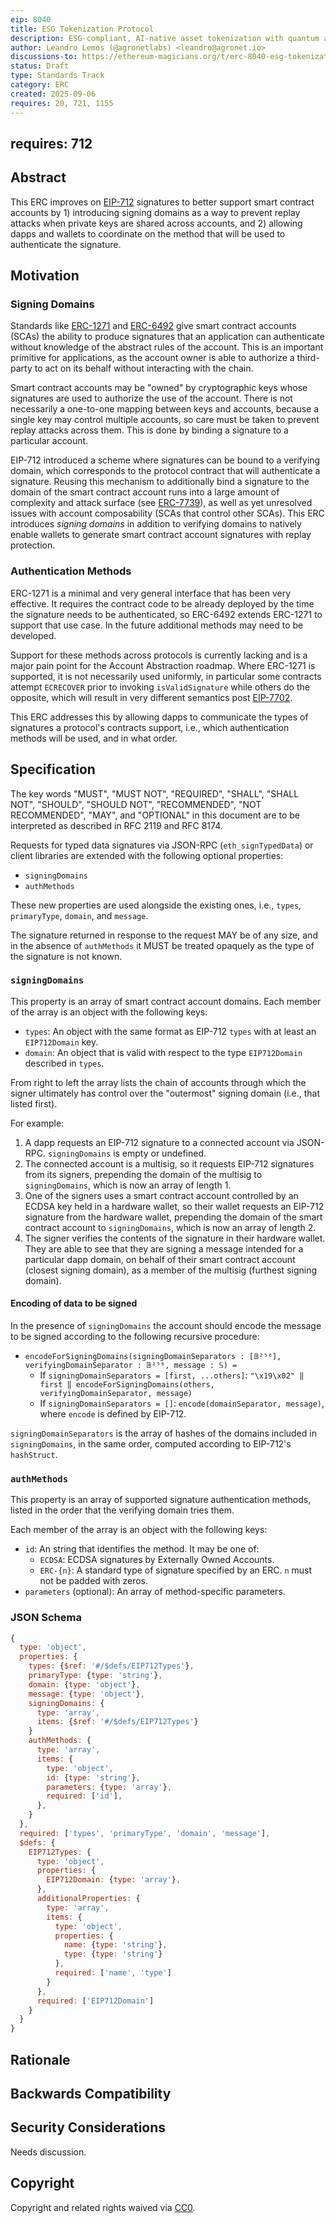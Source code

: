 ```yaml
---
eip: 8040
title: ESG Tokenization Protocol
description: ESG-compliant, AI-native asset tokenization with quantum auditability and lifecycle integrity.
author: Leandro Lemos (@agronetlabs) <leandro@agronet.io>
discussions-to: https://ethereum-magicians.org/t/erc-8040-esg-tokenization-protocol/25846
status: Draft
type: Standards Track
category: ERC
created: 2025-09-06
requires: 20, 721, 1155
---
```

requires: 712
---

## Abstract

This ERC improves on [EIP-712] signatures to better support smart contract accounts by 1) introducing signing domains as a way to prevent replay attacks when private keys are shared across accounts, and 2) allowing dapps and wallets to coordinate on the method that will be used to authenticate the signature.

[EIP-712]: ./eip-712.md

## Motivation

### Signing Domains

Standards like [ERC-1271] and [ERC-6492] give smart contract accounts (SCAs) the ability to produce signatures that an application can authenticate without knowledge of the abstract rules of the account. This is an important primitive for applications, as the account owner is able to authorize a third-party to act on its behalf without interacting with the chain.

[ERC-1271]: ./eip-1271.md
[ERC-6492]: ./eip-6492.md

Smart contract accounts may be "owned" by cryptographic keys whose signatures are used to authorize the use of the account. There is not necessarily a one-to-one mapping between keys and accounts, because a single key may control multiple accounts, so care must be taken to prevent replay attacks across them. This is done by binding a signature to a particular account.

EIP-712 introduced a scheme where signatures can be bound to a verifying domain, which corresponds to the protocol contract that will authenticate a signature. Reusing this mechanism to additionally bind a signature to the domain of the smart contract account runs into a large amount of complexity and attack surface (see [ERC-7739]), as well as yet unresolved issues with account composability (SCAs that control other SCAs). This ERC introduces *signing domains* in addition to verifying domains to natively enable wallets to generate smart contract account signatures with replay protection.

[ERC-7739]: ./eip-7739.md

### Authentication Methods

ERC-1271 is a minimal and very general interface that has been very effective. It requires the contract code to be already deployed by the time the signature needs to be authenticated, so ERC-6492 extends ERC-1271 to support that use case. In the future additional methods may need to be developed.

Support for these methods across protocols is currently lacking and is a major pain point for the Account Abstraction roadmap. Where ERC-1271 is supported, it is not necessarily used uniformly, in particular some contracts attempt `ECRECOVER` prior to invoking `isValidSignature` while others do the opposite, which will result in very different semantics post [EIP-7702].

[EIP-7702]: ./eip-7702.md

This ERC addresses this by allowing dapps to communicate the types of signatures a protocol's contracts support, i.e., which authentication methods will be used, and in what order.

## Specification

The key words "MUST", "MUST NOT", "REQUIRED", "SHALL", "SHALL NOT", "SHOULD", "SHOULD NOT", "RECOMMENDED", "NOT RECOMMENDED", "MAY", and "OPTIONAL" in this document are to be interpreted as described in RFC 2119 and RFC 8174.

Requests for typed data signatures via JSON-RPC (`eth_signTypedData`) or client libraries are extended with the following optional properties:

- `signingDomains`
- `authMethods`

These new properties are used alongside the existing ones, i.e., `types`, `primaryType`, `domain`, and `message`.

The signature returned in response to the request MAY be of any size, and in the absence of `authMethods` it MUST be treated opaquely as the type of the signature is not known.

### `signingDomains`

This property is an array of smart contract account domains. Each member of the array is an object with the following keys:

- `types`: An object with the same format as EIP-712 `types` with at least an `EIP712Domain` key.
- `domain`: An object that is valid with respect to the type `EIP712Domain` described in `types`.

From right to left the array lists the chain of accounts through which the signer ultimately has control over the "outermost" signing domain (i.e., that listed first).

For example: 

1. A dapp requests an EIP-712 signature to a connected account via JSON-RPC. `signingDomains` is empty or undefined.
2. The connected account is a multisig, so it requests EIP-712 signatures from its signers, prepending the domain of the multisig to `signingDomains`, which is now an array of length 1.
3. One of the signers uses a smart contract account controlled by an ECDSA key held in a hardware wallet, so their wallet requests an EIP-712 signature from the hardware wallet, prepending the domain of the smart contract account to `signingDomains`, which is now an array of length 2.
4. The signer verifies the contents of the signature in their hardware wallet. They are able to see that they are signing a message intended for a particular dapp domain, on behalf of their smart contract account (closest signing domain), as a member of the multisig (furthest signing domain).

#### Encoding of data to be signed

In the presence of `signingDomains` the account should encode the message to be signed according to the following recursive procedure:

- `encodeForSigningDomains(signingDomainSeparators : [𝔹²⁵⁶], verifyingDomainSeparator : 𝔹²⁵⁶, message : 𝕊) =`
  - If `signingDomainSeparators = [first, ...others]`: `"\x19\x02" ‖ first ‖ encodeForSigningDomains(others, verifyingDomainSeparator, message)`
  - If `signingDomainSeparators = []`: `encode(domainSeparator, message)`, where `encode` is defined by EIP-712.

`signingDomainSeparators` is the array of hashes of the domains included in `signingDomains`, in the same order, computed according to EIP-712's `hashStruct`.

### `authMethods`

This property is an array of supported signature authentication methods, listed in the order that the verifying domain tries them.

Each member of the array is an object with the following keys:

- `id`: An string that identifies the method. It may be one of:
    - `ECDSA`: ECDSA signatures by Externally Owned Accounts.
    - `ERC-{n}`: A standard type of signature specified by an ERC. `n` must not be padded with zeros.
- `parameters` (optional): An array of method-specific parameters.

### JSON Schema

```javascript
{
  type: 'object',
  properties: {
    types: {$ref: '#/$defs/EIP712Types'},
    primaryType: {type: 'string'},
    domain: {type: 'object'},
    message: {type: 'object'},
    signingDomains: {
      type: 'array',
      items: {$ref: '#/$defs/EIP712Types'}
    }
    authMethods: {
      type: 'array',
      items: {
        type: 'object',
        id: {type: 'string'},
        parameters: {type: 'array'},
        required: ['id'],
      },
    }
  },
  required: ['types', 'primaryType', 'domain', 'message'],
  $defs: {
    EIP712Types: {
      type: 'object',
      properties: {
        EIP712Domain: {type: 'array'},
      },
      additionalProperties: {
        type: 'array',
        items: {
          type: 'object',
          properties: {
            name: {type: 'string'},
            type: {type: 'string'}
          },
          required: ['name', 'type']
        }
      },
      required: ['EIP712Domain']
    }
  }
}
```

## Rationale

<!-- TODO -->

## Backwards Compatibility

<!-- TODO -->

## Security Considerations

Needs discussion. <!-- TODO -->

## Copyright

Copyright and related rights waived via [CC0](../LICENSE.md).

